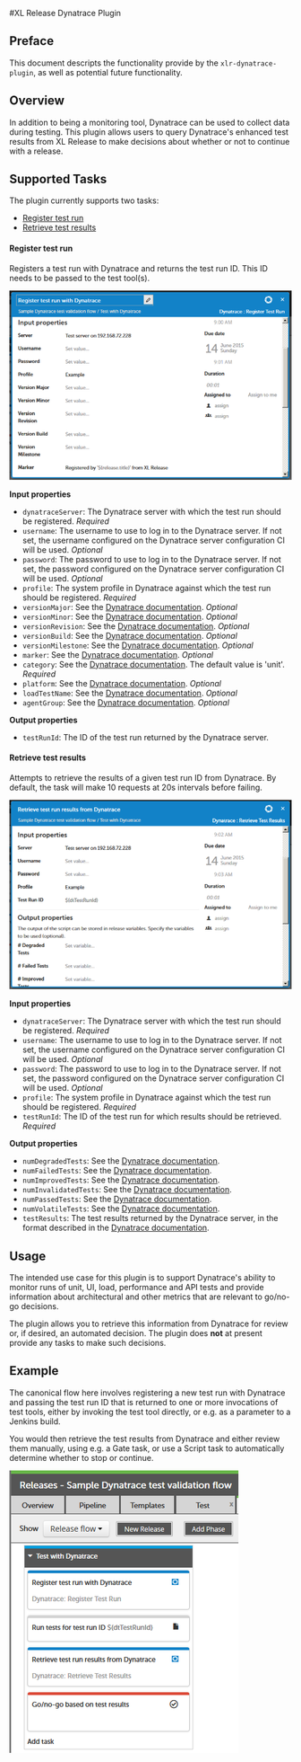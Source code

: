 #XL Release Dynatrace Plugin

## Preface
This document descripts the functionality provide by the `xlr-dynatrace-plugin`, as well as potential future functionality.

## Overview
In addition to being a monitoring tool, Dynatrace can be used to collect data during testing. This plugin allows users to query Dynatrace's enhanced test results from XL Release to make decisions about whether or not to continue with a release.

## Supported Tasks
The plugin currently supports two tasks:

* [Register test run](https://community.compuwareapm.com/community/pages/viewpage.action?pageId=182356997#SystemProfiles%28REST%29-TestAutomation)
* [Retrieve test results](https://community.compuwareapm.com/community/pages/viewpage.action?pageId=182356997#SystemProfiles%28REST%29-TestAutomation)

#### Register test run

Registers a test run with Dynatrace and returns the test run ID. This ID needs to be passed to the test tool(s).

![screenshot of 'Register test run' task](documentation/register-test-run-task.png)

**Input properties**

* `dynatraceServer`: The Dynatrace server with which the test run should be registered. _Required_
* `username`: The username to use to log in to the Dynatrace server. If not set, the username configured on the Dynatrace server configuration CI will be used. _Optional_
* `password`: The password to use to log in to the Dynatrace server. If not set, the password configured on the Dynatrace server configuration CI will be used. _Optional_
* `profile`: The system profile in Dynatrace against which the test run should be registered. _Required_
* `versionMajor`: See the [Dynatrace documentation](https://community.compuwareapm.com/community/pages/viewpage.action?pageId=182356997#SystemProfiles%28REST%29-TestAutomation). _Optional_
* `versionMinor`: See the [Dynatrace documentation](https://community.compuwareapm.com/community/pages/viewpage.action?pageId=182356997#SystemProfiles%28REST%29-TestAutomation). _Optional_
* `versionRevision`: See the [Dynatrace documentation](https://community.compuwareapm.com/community/pages/viewpage.action?pageId=182356997#SystemProfiles%28REST%29-TestAutomation). _Optional_
* `versionBuild`: See the [Dynatrace documentation](https://community.compuwareapm.com/community/pages/viewpage.action?pageId=182356997#SystemProfiles%28REST%29-TestAutomation). _Optional_
* `versionMilestone`: See the [Dynatrace documentation](https://community.compuwareapm.com/community/pages/viewpage.action?pageId=182356997#SystemProfiles%28REST%29-TestAutomation). _Optional_
* `marker`: See the [Dynatrace documentation](https://community.compuwareapm.com/community/pages/viewpage.action?pageId=182356997#SystemProfiles%28REST%29-TestAutomation). _Optional_
* `category`: See the [Dynatrace documentation](https://community.compuwareapm.com/community/pages/viewpage.action?pageId=182356997#SystemProfiles%28REST%29-TestAutomation). The default value is 'unit'. _Required_
* `platform`: See the [Dynatrace documentation](https://community.compuwareapm.com/community/pages/viewpage.action?pageId=182356997#SystemProfiles%28REST%29-TestAutomation). _Optional_
* `loadTestName`: See the [Dynatrace documentation](https://community.compuwareapm.com/community/pages/viewpage.action?pageId=182356997#SystemProfiles%28REST%29-TestAutomation). _Optional_
* `agentGroup`: See the [Dynatrace documentation](https://community.compuwareapm.com/community/pages/viewpage.action?pageId=182356997#SystemProfiles%28REST%29-TestAutomation). _Optional_

**Output properties**

* `testRunId`: The ID of the test run returned by the Dynatrace server.

#### Retrieve test results

Attempts to retrieve the results of a given test run ID from Dynatrace. By default, the task will make 10 requests at 20s intervals before failing.

![screenshot of 'Retrieve test results' task](documentation/retrieve-test-results-task.png)

**Input properties**

* `dynatraceServer`: The Dynatrace server with which the test run should be registered. _Required_
* `username`: The username to use to log in to the Dynatrace server. If not set, the username configured on the Dynatrace server configuration CI will be used. _Optional_
* `password`: The password to use to log in to the Dynatrace server. If not set, the password configured on the Dynatrace server configuration CI will be used. _Optional_
* `profile`: The system profile in Dynatrace against which the test run should be registered. _Required_
* `testRunId`: The ID of the test run for which results should be retrieved. _Required_

**Output properties**

* `numDegradedTests`: See the [Dynatrace documentation](https://community.compuwareapm.com/community/pages/viewpage.action?pageId=182356997#SystemProfiles%28REST%29-TestAutomation).
* `numFailedTests`: See the [Dynatrace documentation](https://community.compuwareapm.com/community/pages/viewpage.action?pageId=182356997#SystemProfiles%28REST%29-TestAutomation).
* `numImprovedTests`: See the [Dynatrace documentation](https://community.compuwareapm.com/community/pages/viewpage.action?pageId=182356997#SystemProfiles%28REST%29-TestAutomation).
* `numInvalidatedTests`: See the [Dynatrace documentation](https://community.compuwareapm.com/community/pages/viewpage.action?pageId=182356997#SystemProfiles%28REST%29-TestAutomation).
* `numPassedTests`: See the [Dynatrace documentation](https://community.compuwareapm.com/community/pages/viewpage.action?pageId=182356997#SystemProfiles%28REST%29-TestAutomation).
* `numVolatileTests`: See the [Dynatrace documentation](https://community.compuwareapm.com/community/pages/viewpage.action?pageId=182356997#SystemProfiles%28REST%29-TestAutomation).
* `testResults`: The test results returned by the Dynatrace server, in the format described in the [Dynatrace documentation](https://community.compuwareapm.com/community/pages/viewpage.action?pageId=182356997#SystemProfiles%28REST%29-TestAutomation).

## Usage
The intended use case for this plugin is to support Dynatrace's ability to monitor runs of unit, UI, load, performance and API tests and provide information about architectural and other metrics that are relevant to go/no-go decisions.

The plugin allows you to retrieve this information from Dynatrace for review or, if desired, an automated decision. The plugin does **not** at present provide any tasks to make such decisions.

## Example
The canonical flow here involves registering a new test run with Dynatrace and passing the test run ID that is returned to one or more invocations of test tools, either by invoking the test tool directly, or e.g. as a parameter to a Jenkins build.

You would then retrieve the test results from Dynatrace and either review them manually, using e.g. a Gate task, or use a Script task to automatically determine whether to stop or continue.

![example flow](documentation/sample-validation-flow.png)